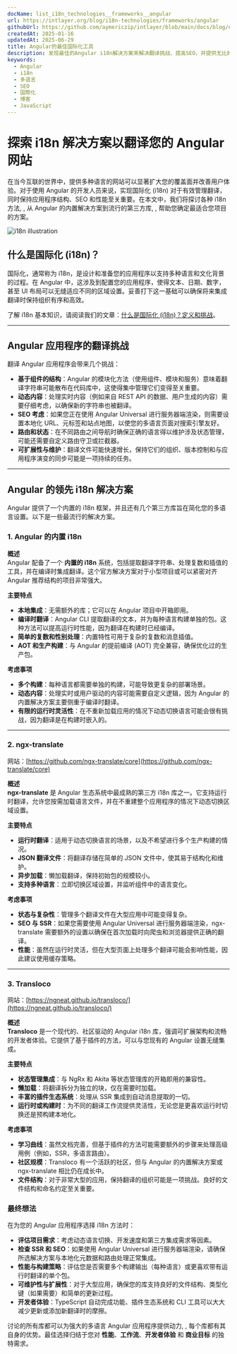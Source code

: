 ```yaml
---
docName: list_i18n_technologies__frameworks__angular
url: https://intlayer.org/blog/i18n-technologies/frameworks/angular
githubUrl: https://github.com/aymericzip/intlayer/blob/main/docs/blog/en/list_i18n_technologies/frameworks/angular.md
createdAt: 2025-01-16
updatedAt: 2025-06-29
title: Angular的最佳国际化工具
description: 发现最佳的Angular i18n解决方案来解决翻译挑战、提高SEO，并提供无比的全球网络体验。
keywords:
  - Angular
  - i18n
  - 多语言
  - SEO
  - 国際化
  - 博客
  - JavaScript
---
```


# 探索 i18n 解决方案以翻译您的 Angular 网站

在当今互联的世界中，提供多种语言的网站可以显著扩大您的覆盖面并改善用户体验。对于使用 Angular 的开发人员来说，实现国际化 (i18n) 对于有效管理翻译，同时保持应用程序结构、SEO 和性能至关重要。在本文中，我们将探讨各种 i18n 方法, , 从 Angular 的内置解决方案到流行的第三方库, , 帮助您确定最适合您项目的方案。

![i18n illustration](https://github.com/aymericzip/intlayer/blob/main/docs/blog/assets/i18n.webp)

## 什么是国际化 (i18n)？

国际化，通常称为 i18n，是设计和准备您的应用程序以支持多种语言和文化背景的过程。在 Angular 中，这涉及到配置您的应用程序，使得文本、日期、数字，甚至 UI 布局可以无缝适应不同的区域设置。妥善打下这一基础可以确保将来集成翻译时保持组织有序和高效。

了解 i18n 基本知识，请阅读我们的文章：[什么是国际化 (i18n)？定义和挑战](https://github.com/aymericzip/intlayer/blob/main/docs/blog/zh/what_is_internationalization.md)。

---

## Angular 应用程序的翻译挑战

翻译 Angular 应用程序会带来几个挑战：

- **基于组件的结构**：Angular 的模块化方法（使用组件、模块和服务）意味着翻译字符串可能散布在代码库中，这使得集中管理它们变得至关重要。
- **动态内容**：处理实时内容（例如来自 REST API 的数据、用户生成的内容）需要仔细考虑，以确保新的字符串也被翻译。
- **SEO 考虑**：如果您正在使用 Angular Universal 进行服务器端渲染，则需要设置本地化 URL、元标签和站点地图，以使您的多语言页面对搜索引擎友好。
- **路由和状态**：在不同路由之间导航时确保正确的语言得以维护涉及状态管理，可能还需要自定义路由守卫或拦截器。
- **可扩展性与维护**：翻译文件可能快速增长，保持它们的组织、版本控制和与应用程序演变的同步可能是一项持续的任务。

---

## Angular 的领先 i18n 解决方案

Angular 提供了一个内置的 i18n 框架，并且还有几个第三方库旨在简化您的多语言设置。以下是一些最流行的解决方案。

### 1. Angular 的内置 i18n

**概述**  
Angular 配备了一个 **内置的 i18n** 系统，包括提取翻译字符串、处理复数和插值的工具，并在编译时集成翻译。这个官方解决方案对于小型项目或可以紧密对齐 Angular 推荐结构的项目非常强大。

**主要特点**

- **本地集成**：无需额外的库；它可以在 Angular 项目中开箱即用。
- **编译时翻译**：Angular CLI 提取翻译的文本，并为每种语言构建单独的包。这种方法可以提高运行时性能，因为翻译在构建时已经编译。
- **简单的复数和性别处理**：内置特性可用于复杂的复数和消息插值。
- **AOT 和生产构建**：与 Angular 的提前编译 (AOT) 完全兼容，确保优化过的生产包。

**考虑事项**

- **多个构建**：每种语言都需要单独的构建，可能导致更复杂的部署场景。
- **动态内容**：处理实时或用户驱动的内容可能需要自定义逻辑，因为 Angular 的内置解决方案主要侧重于编译时翻译。
- **有限的运行时灵活性**：在不重新加载应用的情况下动态切换语言可能会很有挑战，因为翻译是在构建时嵌入的。

---

### 2. ngx-translate

网站：[https://github.com/ngx-translate/core](https://github.com/ngx-translate/core)

**概述**  
**ngx-translate** 是 Angular 生态系统中最成熟的第三方 i18n 库之一。它支持运行时翻译，允许您按需加载语言文件，并在不重建整个应用程序的情况下动态切换区域设置。

**主要特点**

- **运行时翻译**：适用于动态切换语言的场景，以及不希望进行多个生产构建的情况。
- **JSON 翻译文件**：将翻译存储在简单的 JSON 文件中，使其易于结构化和维护。
- **异步加载**：懒加载翻译，保持初始包的规模较小。
- **支持多种语言**：立即切换区域设置，并监听组件中的语言变化。

**考虑事项**

- **状态与复杂性**：管理多个翻译文件在大型应用中可能变得复杂。
- **SEO 与 SSR**：如果您需要使用 Angular Universal 进行服务器端渲染，ngx-translate 需要额外的设置以确保在首次加载时向爬虫和浏览器提供正确的翻译。
- **性能**：虽然在运行时灵活，但在大型页面上处理多个翻译可能会影响性能，因此建议使用缓存策略。

---

### 3. Transloco

网站：[https://ngneat.github.io/transloco/](https://ngneat.github.io/transloco/)

**概述**  
**Transloco** 是一个现代的、社区驱动的 Angular i18n 库，强调可扩展架构和流畅的开发者体验。它提供了基于插件的方法，可以与您现有的 Angular 设置无缝集成。

**主要特点**

- **状态管理集成**：与 NgRx 和 Akita 等状态管理库的开箱即用的兼容性。
- **懒加载**：将翻译拆分为独立的块，仅在需要时加载。
- **丰富的插件生态系统**：处理从 SSR 集成到自动消息提取的一切。
- **运行时或构建时**：为不同的翻译工作流提供灵活性，无论您是更喜欢运行时切换还是预构建本地化。

**考虑事项**

- **学习曲线**：虽然文档完善，但基于插件的方法可能需要额外的步骤来处理高级用例（例如，SSR，多语言路由）。
- **社区规模**：Transloco 有一个活跃的社区，但与 Angular 的内置解决方案或 ngx-translate 相比仍在成长中。
- **文件结构**：对于非常大型的应用，保持翻译的组织可能是一项挑战。良好的文件结构和命名约定至关重要。

### 最终想法

在为您的 Angular 应用程序选择 i18n 方法时：

- **评估项目需求**：考虑动态语言切换、开发速度和第三方集成需求等因素。
- **检查 SSR 和 SEO**：如果使用 Angular Universal 进行服务器端渲染，请确保所选解决方案与本地化元数据和路由处理正常集成。
- **性能与构建策略**：评估您是否需要多个构建输出（每种语言）或更喜欢带有运行时翻译的单个包。
- **可维护性与扩展性**：对于大型应用，确保您的库支持良好的文件结构、类型化键（如果需要）和简单的更新过程。
- **开发者体验**：TypeScript 自动完成功能、插件生态系统和 CLI 工具可以大大减少更新或添加新翻译时的摩擦。

讨论的所有库都可以为强大的多语言 Angular 应用程序提供动力, , 每个库都有其自身的优势。最佳选择归结于您对 **性能**、**工作流**、**开发者体验** 和 **商业目标** 的独特需求。
